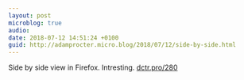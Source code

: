 ```yaml
---
layout: post
microblog: true
audio: 
date: 2018-07-12 14:51:24 +0100
guid: http://adamprocter.micro.blog/2018/07/12/side-by-side.html
---
```

Side by side view in Firefox. Intresting. [dctr.pro/280](http://dctr.pro/280)
